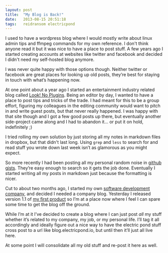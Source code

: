 ```yaml
---
layout: post
title:  "My Blog is Back!"
date:   2013-08-15 20:51:18
tags:   reidransom electricpond
---
```


I used to have a wordpress blog where I would mostly write about linux admin tips and ffmpeg commands for my own reference.  I don't think anyone read it but it was nice to have a place to post stuff.  A few years ago I started creating accounts at websites like twitter and facebook and decided I didn't need my self-hosted blog anymore.

I was never quite happy with those options though.  Neither twitter or facebook are great places for looking up old posts, they’re best for staying in touch with what’s happening now.

At one point about a year ago I started an entertainment industry related blog called [Look!  No Plugins](http://looknoplugins.com).  Being an editor by day, I wanted to have a place to post tips and tricks of the trade.  I had meant for this to be a group effort, figuring my colleagues in the editing community would want to pitch in and write guest posts, but that never really happened.  I was happy with that site though and I got a few good posts up there, but eventually another side-project came along and I had to abandon it... or put it on hold, indefinitely ;)

I tried rolling my own solution by just storing all my notes in markdown files in dropbox, but that didn't last long.  Using `grep` and `less` to search for and read stuff you wrote down last week isn’t as glamorous as you might expect.

So more recently I had been posting all my personal random noise in [github gists](http://gist.github.com/reidransom).  They’re easy enough to search so it gets the job done.  Eventually I started writing all my posts in markdown just because the formatting is nicer.

Cut to about two months ago, I started my own [software development company](http://electricpond.io/), and decided I needed a company blog.  Yesterday I released version 1.1 of [my first product](https://synchardapp.com/) so I’m at a place now where I feel I can spare some time to get the blog off the ground.

While I’m at it I’ve decided to create a blog where I can just post *all* my stuff whether it’s related to my company, my job, or my personal life.  I’ll tag it all accordingly and ideally figure out a nice way to have the electric pond stuff cross post to a url like blog.electricpond.io, but until then it’ll just all live here.

At some point I will consolidate all my old stuff and re-post it here as well.